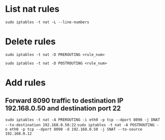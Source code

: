 # List nat rules

```sudo iptables -t nat -L --line-numbers```

# Delete rules

```sudo iptables -t nat -D PREROUTING <rule_num>```

```sudo iptables -t nat -D POSTROUTING <rule_num>```

# Add rules
## Forward 8090 traffic to destination IP 192.168.0.50 and destination port 22

```sudo iptables -t nat -A PREROUTING -i eth0 -p tcp --dport 8090 -j DNAT --to-destination 192.168.0.50:22```
```sudo iptables -t nat -A POSTROUTING -o eth0 -p tcp --dport 8090 -d 192.168.0.50 -j SNAT --to-source 192.168.0.12```
